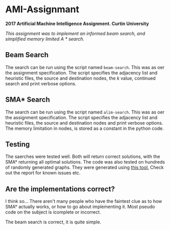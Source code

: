 # AMI-Assignmant
**2017 Artificial Machine Intelligence Assignment. Curtin University**

*This assignment was to implement an informed beam search, and simplified memory limited A \* search.*

## Beam Search
The search can be run using the script named `beam-search`. This was as oer the assignment specification.
The script specifies the adjacency list and heuristic files, the source and destination nodes, the $k$ value, continued search and print verbose options.

## SMA* Search
The search can be run using the script named `alim-search`. This was as oer the assignment specification.
The script specifies the adjacency list and heuristic files, the source and destination nodes and print verbose options. The memory limitation in nodes, is stored as a constant in the python code.

## Testing
The saerches were tested well. Both will return correct solutions, with the SMA* returning all optimal solutions. The code was also tested on hundreds of randomly generated graphs. They were generated using [this tool.](https://github.com/LukeHealy/graph-gen)
Check out the report for known issues etc.

## Are the implementations correct?
I think so... There aren't many people who have the faintest clue as to how SMA* actually works, or how to go about implementing it. Most pseudo code on the subject is icomplete or incorrect.

The beam search is correct, it is quite simple.